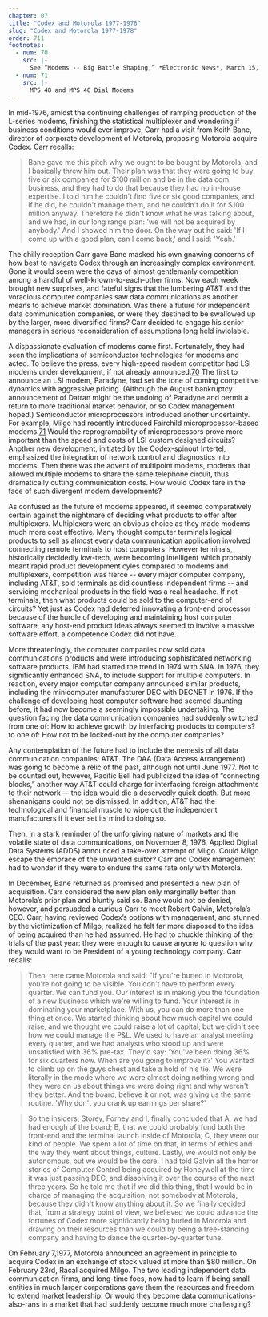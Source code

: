 ```yaml
---
chapter: 07
title: "Codex and Motorola 1977-1978"
slug: "Codex and Motorola 1977-1978"
order: 711
footnotes:
  - num: 70
    src: |-
      See “Modems -- Big Battle Shaping,” *Electronic News*, March 15, 1976, pp. 44-46 This article addresses many of the trends to be discussed.
  - num: 71
    src: |- 
      MPS 48 and MPS 48 Dial Modems 
---
```


In mid-1976, amidst the continuing challenges of ramping production of the L-series modems, finishing the statistical multiplexer and wondering if business conditions would ever improve, Carr had a visit from Keith Bane, director of corporate development of Motorola, proposing Motorola acquire Codex. Carr recalls:

>Bane gave me this pitch why we ought to be bought by Motorola, and I basically threw him out. Their plan was that they were going to buy five or six companies for $100 million and be in the data com business, and they had to do that because they had no in-house expertise. I told him he couldn't find five or six good companies, and if he did, he couldn't manage them, and he couldn't do it for $100 million anyway. Therefore he didn't know what he was talking about, and we had, in our long range plan: 'we will not be acquired by anybody.' And I showed him the door. On the way out he said:  'If I come up with a good plan, can I come back,' and I said:  'Yeah.'

The chilly reception Carr gave Bane masked his own gnawing concerns of how best to navigate Codex through an increasingly complex environment. Gone it would seem were the days of almost gentlemanly competition among a handful of well-known-to-each-other firms. Now each week brought new surprises, and fateful signs that the lumbering AT&T and the voracious computer companies saw data communications as another means to achieve market domination. Was there a future for independent data communication companies, or were they destined to be swallowed up by the larger, more diversified firms? Carr decided to engage his senior managers in serious reconsideration of assumptions long held inviolable.

A dispassionate evaluation of modems came first. Fortunately, they had seen the implications of semiconductor technologies for modems and acted. To believe the press, every high-speed modem competitor had LSI modems under development, if not already announced.<a name="fnloc70" href="#fn70">70</a> The first to announce an LSI modem, Paradyne, had set the tone of coming competitive dynamics with aggressive pricing. (Although the August bankruptcy announcement of Datran might be the undoing of Paradyne and permit a return to more traditional market behavior, or so Codex management hoped.) Semiconductor microprocessors introduced another uncertainty. For example, Milgo had recently introduced Fairchild microprocessor-based modems.<a name="fnloc71" href="#fn71">71</a> Would the reprogramability of microprocessors prove more important than the speed and costs of LSI custom designed circuits? Another new development, initiated by the Codex-spinout Intertel, emphasized the integration of network control and diagnostics into modems. Then there was the advent of multipoint modems, modems that allowed multiple modems to share the same telephone circuit, thus dramatically cutting communication costs. How would Codex fare in the face of such divergent modem developments?

As confused as the future of modems appeared, it seemed comparatively certain against the nightmare of deciding what products to offer after multiplexers. Multiplexers were an obvious choice as they made modems much more cost effective. Many thought computer terminals logical products to sell as almost every data communication application involved connecting remote terminals to host computers. However terminals, historically decidedly low-tech, were becoming intelligent which probably meant rapid product development cyles compared to modems and multiplexers, competition was fierce -- every major computer company, including AT&T, sold terminals as did countless independent firms -- and servicing mechanical products in the field was a real headache. If not terminals, then what products could be sold to the computer-end of circuits? Yet just as Codex had deferred innovating a front-end processor because of the hurdle of developing and maintaining host computer software, any host-end product ideas always seemed to involve a massive software effort, a competence Codex did not have.

More threateningly, the computer companies now sold data communications products and were introducing sophisticated networking software products. IBM had started the trend in 1974 with SNA. In 1976, they significantly enhanced SNA, to include support for multiple computers. In reaction, every major computer company announced similar products, including the minicomputer manufacturer DEC with DECNET in 1976. If the challenge of developing host computer software had seemed daunting before, it had now become a seemingly impossible undertaking. The question facing the data communication companies had suddenly switched from one of: How to achieve growth by interfacing products to computers? to one of: How not to be locked-out by the computer companies?

Any contemplation of the future had to include the nemesis of all data communication companies: AT&T. The DAA (Data Access Arrangement) was going to become a relic of the past, although not until June 1977. Not to be counted out, however, Pacific Bell had publicized the idea of “connecting blocks,” another way AT&T could charge for interfacing foreign attachments to their network -- the idea would die a deservedly quick death. But more shenanigans could not be dismissed. In addition, AT&T had the technological and financial muscle to wipe out the independent manufacturers if it ever set its mind to doing so.

Then, in a stark reminder of the unforgiving nature of markets and the volatile state of data communications, on November 8, 1976, Applied Digital Data Systems (ADDS) announced a take-over attempt of Milgo. Could Milgo escape the embrace of the unwanted suitor? Carr and Codex management had to wonder if they were to endure the same fate only with Motorola.

In December, Bane returned as promised and presented a new plan of acquisition. Carr considered the new plan only marginally better than Motorola’s prior plan and bluntly said so. Bane would not be denied, however, and persuaded a curious Carr to meet Robert Galvin, Motorola’s CEO. Carr, having reviewed Codex’s options with management, and stunned by the victimization of Milgo, realized he felt far more disposed to the idea of being acquired than he had assumed. He had to chuckle thinking of the trials of the past year: they were enough to cause anyone to question why they would want to be President of a young technology company. Carr recalls:

>Then, here came Motorola and said:  "If you're buried in Motorola, you're not going to be visible. You don't have to perform every quarter. We can fund you. Our interest is in making you the foundation of a new business which we're willing to fund. Your interest is in dominating your marketplace. With us, you can do more than one thing at once. We started thinking about how much capital we could raise, and we thought we could raise a lot of capital, but we didn't see how we could manage the P&L.  We used to have an analyst meeting every quarter, and we had analysts who stood up and were unsatisfied with 36% pre-tax. They'd say: 'You've been doing 36% for six quarters now. When are you going to improve it?' You wanted to climb up on the guys chest and take a hold of his tie. We were literally in the mode where we were almost doing nothing wrong and they were on us about things we were doing right and why weren't they better. And the board, believe it or not, was giving us the same routine. 'Why don't you crank up earnings per share?'

>So the insiders, Storey, Forney and I, finally concluded that A, we had had enough of the board; B, that we could probably fund both the front-end and the terminal launch inside of Motorola; C, they were our kind of people. We spent a lot of time on that, in terms of ethics and the way they went about things, culture. Lastly, we would not only be autonomous, but we would be the core. I had told Galvin all the horror stories of Computer Control being acquired by Honeywell at the time it was just passing DEC, and dissolving it over the course of the next three years. So he told me that if we did this thing, that I would be in charge of managing the acquisition, not somebody at Motorola, because they didn't know anything about it. So we finally decided that, from a strategy point of view, we believed we could advance the fortunes of Codex more significantly being buried in Motorola and drawing on their resources than we could by being a free-standing company and having to dance the quarter-by-quarter tune.

On February 7,1977, Motorola announced an agreement in principle to acquire Codex in an exchange of stock valued at more than $80 million. On February 23rd, Racal acquired Milgo. The two leading independent data communication firms, and long-time foes, now had to learn if being small entities in much larger corporations gave them the resources and freedom to extend market leadership. Or would they become data communications-also-rans in a market that had suddenly become much more challenging?
